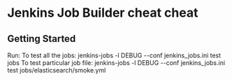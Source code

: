 # Jenkins Job Builder cheat cheat

## Getting Started

Run:
To test all the jobs: jenkins-jobs -l DEBUG --conf jenkins\_jobs.ini test jobs
To test particular job file: jenkins-jobs -l DEBUG --conf jenkins\_jobs.ini test jobs/elasticsearch/smoke.yml
